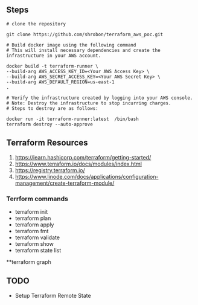 ## Steps

```
# clone the repository

git clone https://github.com/shrobon/terraform_aws_poc.git

# Build docker image using the following command
# This will install necessary dependencies and create the infrastructure in your AWS account.

docker build -t terraform-runner \
--build-arg AWS_ACCESS_KEY_ID=<Your AWS Access Key> \
--build-arg AWS_SECRET_ACCESS_KEY=<Your AWS Secret Key> \
--build-arg AWS_DEFAULT_REGION=us-east-1 
.

# Verify the infrastructure created by logging into your AWS console.
# Note: Destroy the infrastructure to stop incurring charges.
# Steps to destroy are as follows: 

docker run -it terraform-runner:latest  /bin/bash
terraform destroy --auto-approve

```

## Terraform Resources
1. https://learn.hashicorp.com/terraform/getting-started/
2. https://www.terraform.io/docs/modules/index.html
3. https://registry.terraform.io/
4. https://www.linode.com/docs/applications/configuration-management/create-terraform-module/



### Terrform commands
- terraform init
- terraform plan
- terraform apply
- terraform fmt 
- terraform validate
- terraform show
- terraform state list
  
**terraform graph


## TODO
- Setup Terraform Remote State